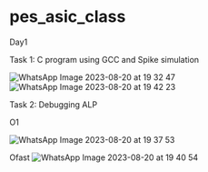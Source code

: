 # pes_asic_class
Day1

Task 1: C program using GCC and Spike simulation

![WhatsApp Image 2023-08-20 at 19 32 47](https://github.com/mauriya0202/pes_asic_class/assets/112739882/7ce68e5d-b2bb-4f26-9620-48757e41b0b4)
![WhatsApp Image 2023-08-20 at 19 42 23](https://github.com/mauriya0202/pes_asic_class/assets/112739882/5f5f60c1-c5ca-4682-9146-4c6d1bda26b1)



Task 2: Debugging ALP

O1

![WhatsApp Image 2023-08-20 at 19 37 53](https://github.com/mauriya0202/pes_asic_class/assets/112739882/58c4cef4-c0b9-4058-97ee-8f281d71d4bd)

Ofast
![WhatsApp Image 2023-08-20 at 19 40 54](https://github.com/mauriya0202/pes_asic_class/assets/112739882/30715671-cf10-4bf1-8198-749d683db783)

